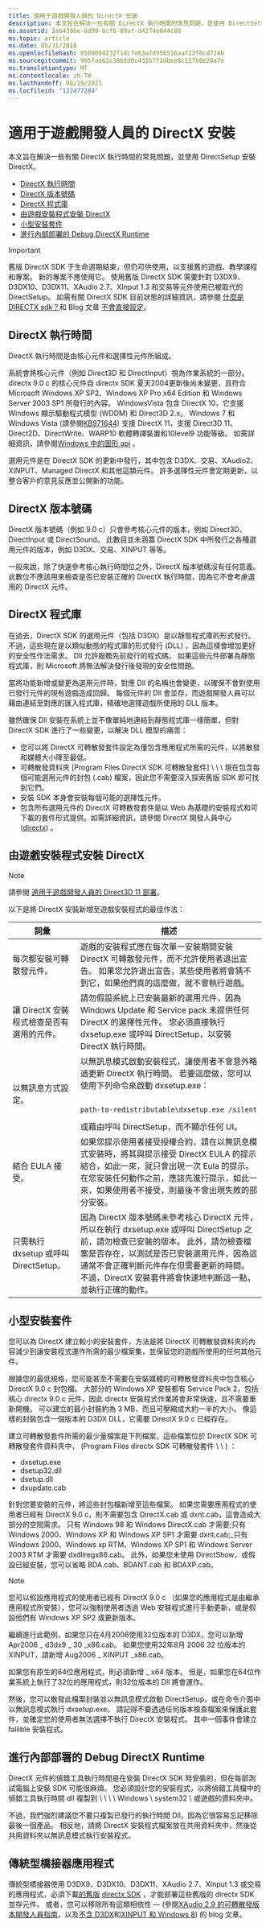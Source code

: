 ```yaml
---
title: 適用于遊戲開發人員的 DirectX 安裝
description: 本文旨在解決一些有關 DirectX 執行時間的常見問題，並使用 DirectSetup 安裝 DirectX。
ms.assetid: 2ab439be-8d99-bcf8-89af-d4274e044c88
ms.topic: article
ms.date: 05/31/2018
ms.openlocfilehash: 0509084232f1dcfe63a7d956516aa723f8cd724b
ms.sourcegitcommit: 9b5faa61c38b2d0c432b7f2dbee8c127b0e28a7e
ms.translationtype: MT
ms.contentlocale: zh-TW
ms.lasthandoff: 08/19/2021
ms.locfileid: "122477284"
---
```

# <a name="directx-installation-for-game-developers"></a>適用于遊戲開發人員的 DirectX 安裝

本文旨在解決一些有關 DirectX 執行時間的常見問題，並使用 DirectSetup 安裝 DirectX。

-   [DirectX 執行時間](#directx-runtime)
-   [DirectX 版本號碼](#directx-version-number)
-   [DirectX 程式庫](#directx-libraries)
-   [由遊戲安裝程式安裝 DirectX](#installation-of-directx-by-the-games-installer)
-   [小型安裝套件](#small-installation-packages)
-   [進行內部部署的 Debug DirectX Runtime](#internal-deployment-of-the-debug-directx-runtime)

> [!IMPORTANT]
> 舊版 DirectX SDK 于生命週期結束，但仍可供使用，以支援舊的遊戲、教學課程和專案。 新的專案不應使用它。 使用舊版 DirectX SDK 需要針對 D3DX9、D3DX10、D3DX11、XAudio 2.7、XInput 1.3 和交易等元件使用已被取代的 DirectSetup。 如需有關 DirectX SDK 目前狀態的詳細資訊，請參閱 [什麼是 DIRECTX sdk？](../directx-sdk--august-2009-.md)和 Blog 文章 [不會直接設定](https://walbourn.github.io/not-so-direct-setup/)。

## <a name="directx-runtime"></a>DirectX 執行時間

DirectX 執行時間是由核心元件和選擇性元件所組成。

系統會將核心元件（例如 Direct3D 和 DirectInput）視為作業系統的一部分。 directx 9.0 c 的核心元件自 directx SDK 夏天2004更新後尚未變更，且符合 Microsoft Windows XP SP2、Windows XP Pro x64 Edition 和 Windows Server 2003 SP1 所發行的內容。 WindowsVista 包含 DirectX 10，它支援 Windows 顯示驅動程式模型 (WDDM) 和 Direct3D 2.x。 Windows 7 和 Windows Vista (請參閱[KB971644](https://support.microsoft.com/kb/971644)) 支援 DirectX 11，支援 Direct3D 11、Direct2D、DirectWrite、WARP10 軟體轉譯裝置和10level9 功能等級。 如需詳細資訊，請參閱[Windows 中的圖形 api](/windows/desktop/direct3darticles/graphics-apis-in-windows-vista) 。

選用元件是在 DirectX SDK 的更新中發行，其中包含 D3DX、交易、XAudio2、XINPUT、Managed DirectX 和其他這類元件。 許多選擇性元件會定期更新，以整合客戶的意見反應並公開新的功能。

## <a name="directx-version-number"></a>DirectX 版本號碼

DirectX 版本號碼（例如 9.0 c）只會參考核心元件的版本，例如 Direct3D、DirectInput 或 DirectSound。 此數目並未涵蓋 DirectX SDK 中所發行之各種選用元件的版本，例如 D3DX、交易、XINPUT 等等。

一般來說，除了快速參考核心執行時間位之外，DirectX 版本號碼沒有任何意義。 此數位不應該用來檢查是否已安裝正確的 DirectX 執行時間，因為它不會考慮選用的 DirectX 元件。

## <a name="directx-libraries"></a>DirectX 程式庫

在過去，DirectX SDK 的選用元件（包括 D3DX）是以靜態程式庫的形式發行。 不過，這些現在是以類似動態的程式庫的形式發行 (DLL) ，因為這樣會增加更好的安全性作法需求。 Dll 允許服務先前發行的程式碼。 如果這些元件部署為靜態程式庫，則 Microsoft 將無法解決發行後發現的安全性問題。

當將功能新增或變更為選用元件時，對應 Dll 的名稱也會變更，以確保不會對使用已發行元件的現有遊戲造成回歸。 每個元件的 Dll 會並存，而遊戲開發人員可以藉由連結至對應的匯入程式庫，精確地選擇遊戲所使用的 DLL 版本。

雖然確保 Dll 安裝在系統上並不像單純地連結到靜態程式庫一樣簡單，但對 DirectX SDK 進行了一些變更，以解決 DLL 模型的痛苦：

-   您可以將 DirectX 可轉散發套件設定為僅包含應用程式所需的元件，以將散發和媒體大小降至最低。
-   可轉散發資料夾 [Program Files DirectX SDK 可轉散發套件] \\ \\ \\ 現在包含每個可能選用元件的封包 (.cab) 檔案，因此您不需要深入探索舊版 SDK 即可找到它們。
-   安裝 SDK 本身會安裝每個可能的選擇性元件。
-   包含所有選用元件的 DirectX 可轉散發套件是以 Web 為基礎的安裝程式和可下載的套件形式提供。如需詳細資訊，請參閱 DirectX 開發人員中心 ([directx](/previous-versions/windows/apps/hh452744(v=win.10))) 。

## <a name="installation-of-directx-by-the-games-installer"></a>由遊戲安裝程式安裝 DirectX

> [!Note]  
> 請參閱 [適用于遊戲開發人員的 Direct3D 11 部署](/windows/desktop/direct3darticles/direct3d11-deployment)。

 

以下是將 DirectX 安裝新增至遊戲安裝程式的最佳作法：




| 詞彙 | 描述 | 
|------|-------------|
| <span id="Install_the_redistributable_components_every_time.__"></span><span id="install_the_redistributable_components_every_time.__"></span><span id="INSTALL_THE_REDISTRIBUTABLE_COMPONENTS_EVERY_TIME.__"></span>每次都安裝可轉散發元件。 <br /> | 遊戲的安裝程式應在每次單一安裝期間安裝 DirectX 可轉散發元件，而不允許使用者退出宣告。 如果您允許退出宣告，某些使用者將會猜不到它，如果他們真的這麼做，就不會執行遊戲。 <br /> | 
| <span id="Let_the_DirectX_installer_check_for_optional_components.__"></span><span id="let_the_directx_installer_check_for_optional_components.__"></span><span id="LET_THE_DIRECTX_INSTALLER_CHECK_FOR_OPTIONAL_COMPONENTS.__"></span>讓 DirectX 安裝程式檢查是否有選用的元件。 <br /> | 請勿假設系統上已安裝最新的選用元件，因為 Windows Update 和 Service pack 未提供任何 DirectX 的選擇性元件。 您必須直接執行 dxsetup.exe 或呼叫 DirectSetup，以安裝 DirectX 執行時間。 <br /> | 
| <span id="Set_up_silently.__"></span><span id="set_up_silently.__"></span><span id="SET_UP_SILENTLY.__"></span>以無訊息方式設定。 <br /> | 以無訊息模式啟動安裝程式，讓使用者不會意外略過更新 DirectX 執行時間。 若要這麼做，您可以使用下列命令來啟動 dxsetup.exe： <br /><pre class="syntax" data-space="preserve"><code>   path-to-redistributable\dxsetup.exe /silent</code></pre>或藉由呼叫 DirectSetup，而不顯示任何 UI。 <br /> | 
| <span id="Combine_EULA_acceptances.__"></span><span id="combine_eula_acceptances.__"></span><span id="COMBINE_EULA_ACCEPTANCES.__"></span>結合 EULA 接受。 <br /> | 如果您提示使用者接受授權合約，請在以無訊息模式安裝時，將其與提示接受 DirectX EULA 的提示結合，如此一來，就只會出現一次 Eula 的提示。 在您安裝任何動作之前，應該先進行提示，如此一來，如果使用者不接受，則最後不會出現失敗的部分安裝。 <br /> | 
| <span id="Just_run_dxsetup_or_call_DirectSetup.__"></span><span id="just_run_dxsetup_or_call_directsetup.__"></span><span id="JUST_RUN_DXSETUP_OR_CALL_DIRECTSETUP.__"></span>只需執行 dxsetup 或呼叫 DirectSetup。 <br /> | 因為 DirectX 版本號碼未參考核心 DirectX 元件，所以在執行 dxsetup.exe 或呼叫 DirectSetup 之前，請勿檢查已安裝的版本。 此外，請勿檢查檔案是否存在，以測試是否已安裝選用元件，因為這通常不會正確判斷元件存在但需要更新的時間。 不過，DirectX 安裝套件將會快速地判斷這一點，並執行正確的動作。 <br /> | 




 

## <a name="small-installation-packages"></a>小型安裝套件

您可以為 DirectX 建立較小的安裝套件，方法是將 DirectX 可轉散發資料夾的內容減少到讓安裝程式運作所需的最少檔案集，並保留您的遊戲所使用的任何其他元件。

根據您的最低規格，您可能甚至不需要在安裝媒體的可轉散發資料夾中包含核心 DirectX 9.0 c 封包檔。 大部分的 Windows XP 安裝都有 Service Pack 2，包括核心 directx 9.0 c 元件，因此 directx 安裝程式作業將會非常快速，且不需要重新開機。 可以建立的最小封裝約為 3 MB，而且可壓縮成大約一半的大小。 像這樣的封裝包含一個版本的 D3DX DLL，它需要 DirectX 9.0 c 已經存在。

建立可轉散發套件所需的最少量檔案是下列檔案，這些檔案位於 DirectX SDK 可轉散發套件資料夾中， (Program Files directx SDK 可轉散發套件 \\ \\ \) ：

-   dxsetup.exe
-   dsetup32.dll
-   dsetup.dll
-   dxupdate.cab

針對您要安裝的元件，將這些封包檔新增至這些檔案。 如果您需要應用程式的使用者已經有 DirectX 9.0 c，則不需要包含 DirectX.cab 或 dxnt.cab，這會造成大部分的空間需求。 只有 Windows 98 和 Windows DirectX.cab 才需要;只有 Windows 2000、Windows XP 和 Windows XP SP1 才需要 dxnt.cab;\_只有 Windows 2000、Windows xp RTM、Windows XP SP1 和 Windows Server 2003 RTM 才需要 dxdllregx86.cab。 此外，如果您未使用 DirectShow，或假設已經安裝，您可以省略 BDA.cab、BDANT.cab 和 BDAXP.cab。

> [!Note]  
> 您可以假設應用程式的使用者已經有 DirectX 9.0 c （如果您的應用程式是由繼承應用程式所安裝），您可以強制使用者透過 Web 安裝程式進行手動更新，或是假設他們有 Windows XP SP2 或更新版本。

 

繼續進行此範例，如果您只在4月2006使用32位版本的 D3DX，您可以新增 Apr2006 \_ d3dx9 \_ 30 \_x86.cab。 如果您使用32年8月 2006 32 位版本的 XINPUT，請新增 Aug2006 \_ XINPUT \_x86.cab。

如果您有原生的64位應用程式，則必須新增 \_ x64 版本。 但是，如果您在64位作業系統上執行了32位的應用程式，則32位版本的 Dll 將會運作。

然後，您可以散發此檔案封裝並以無訊息模式啟動 DirectSetup，或在命令介面中以無訊息模式執行 dxsetup.exe。 請記得不要透過任何版本檢查檔案來保護此套件，並確定您的使用者無法選擇不執行 DirectX 安裝程式。 其中一個事件會建立 fallible 安裝程式。

## <a name="internal-deployment-of-the-debug-directx-runtime"></a>進行內部部署的 Debug DirectX Runtime

DirectX 元件的偵錯工具執行時間是在安裝 DirectX SDK 時安裝的，但在每部測試電腦上安裝 SDK 可能很麻煩。 您必須設計您的安裝程式，以將偵錯工具檔中的偵錯工具執行時間 dll 複製到 \\ \\ \\ \\ Windows \\ system32 \\ 或遊戲的資料夾中。

不過，我們強烈建議您不要只複製已發行的執行時間 Dll，因為它很容易忘記移除最後一個產品。 相反地，請將 DirectX 安裝程式檔案放在共用資料夾中，然後從共用資料夾以無訊息模式執行安裝程式。

## <a name="desktop-bridge-applications"></a>傳統型橋接器應用程式 

傳統型橋接器使用 D3DX9、D3DX10、D3DX11、XAudio 2.7、XInput 1.3 或交易的應用程式，必須下載[的舊版](https://download.microsoft.com/download/c/c/2/cc291a37-2ebd-4ac2-ba5f-4c9124733bf1/UAPSignedBinary_Microsoft.DirectX.x86.appx) [directx SDK](https://download.microsoft.com/download/c/c/2/cc291a37-2ebd-4ac2-ba5f-4c9124733bf1/UAPSignedBinary_Microsoft.DirectX.x64.appx) ，才能部署這些舊版的 directx SDK 並存元件。 或者，您可以移除所有這類相依性 &mdash; (參閱[XAudio 2.9 的可轉散發版本開發人員指南](../xaudio2/xaudio2-redistributable.md)，以及[不含 D3DX](https://walbourn.github.io/living-without-d3dx/)和[XINPUT 和 Windows 8](https://walbourn.github.io/xinput-and-windows-8/)) 的 blog 文章。
